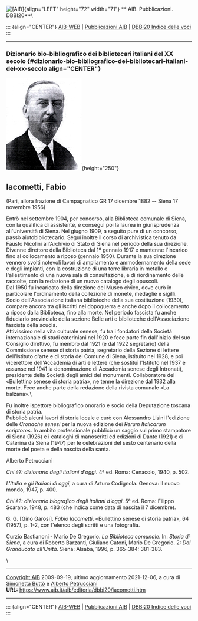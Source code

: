 ![\[AIB\]](/aib/wi/aibv72.gif){align="LEFT" height="72" width="71"}
** AIB. Pubblicazioni. DBBI20**\

::: {align="CENTER"}
[AIB-WEB](/) \| [Pubblicazioni AIB](/pubblicazioni/) \| [DBBI20 Indice
delle voci](dbbi20.htm)
:::

------------------------------------------------------------------------

### Dizionario bio-bibliografico dei bibliotecari italiani del XX secolo {#dizionario-bio-bibliografico-dei-bibliotecari-italiani-del-xx-secolo align="CENTER"}

![\[Ritratto\]](iacometti.jpg){height="250"}

## Iacometti, Fabio

(Pari, allora frazione di Campagnatico GR 17 dicembre 1882 -- Siena 17
novembre 1956)

Entrò nel settembre 1904, per concorso, alla Biblioteca comunale di
Siena, con la qualifica di assistente, e conseguì poi la laurea in
giurisprudenza all\'Università di Siena. Nel giugno 1909, a seguito pure
di un concorso, passò aiutobibliotecario. Seguì inoltre il corso di
archivistica tenuto da Fausto Nicolini all\'Archivio di Stato di Siena
nel periodo della sua direzione.\
Divenne direttore della Biblioteca dal 1º gennaio 1917 e mantenne
l\'incarico fino al collocamento a riposo (gennaio 1950). Durante la sua
direzione vennero svolti notevoli lavori di ampliamento e ammodernamento
della sede e degli impianti, con la costruzione di una torre libraria in
metallo e l\'allestimento di una nuova sala di consultazione, e di
riordinamento delle raccolte, con la redazione di un nuovo catalogo
degli opuscoli.\
Dal 1950 fu incaricato della direzione del Museo civico, dove curò in
particolare l\'ordinamento della collezione di monete, medaglie e
sigilli.\
Socio dell\'Associazione italiana biblioteche della sua costituzione
(1930), compare ancora tra gli iscritti nel dopoguerra e anche dopo il
collocamento a riposo dalla Biblioteca, fino alla morte. Nel periodo
fascista fu anche fiduciario provinciale della sezione Belle arti e
biblioteche dell\'Associazione fascista della scuola.\
Attivissimo nella vita culturale senese, fu tra i fondatori della
Società internazionale di studi cateriniani nel 1920 e fece parte fin
dall\'inizio del suo Consiglio direttivo, fu membro dal 1921 (e dal 1922
segretario) della Commissione senese di storia patria, segretario della
Sezione di lettere dell\'Istituto d\'arte e di storia del Comune di
Siena, istituito nel 1928, e poi vicerettore dell\'Accademia di arti e
lettere (che sostituì l\'Istituto nel 1937 e assunse nel 1941 la
denominazione di Accademia senese degli Intronati), presidente della
Società degli amici dei monumenti. Collaboratore del «Bullettino senese
di storia patria», ne tenne la direzione dal 1932 alla morte. Fece anche
parte della redazione della rivista comunale «La balzana».\

Fu inoltre ispettore bibliografico onorario e socio della Deputazione
toscana di storia patria.\
Pubblicò alcuni lavori di storia locale e curò con Alessandro Lisini
l\'edizione delle *Cronache senesi* per la nuova edizione dei *Rerum
Italicarum scriptores*. In ambito professionale pubblicò un saggio sul
primo stampatore di Siena (1926) e i cataloghi di manoscritti ed
edizioni di Dante (1921) e di Caterina da Siena (1947) per le
celebrazioni del sesto centenario della morte del poeta e della nascita
della santa.

Alberto Petrucciani

*Chi è?: dizionario degli italiani d\'oggi*. 4ª ed. Roma: Cenacolo,
1940, p. 502.

*L\'Italia e gli italiani di oggi*, a cura di Arturo Codignola. Genova:
Il nuovo mondo, 1947, p. 400.

*Chi è?: dizionario biografico degli italiani d\'oggi*. 5ª ed. Roma:
Filippo Scarano, 1948, p. 483 (che indica come data di nascita il 7
dicembre).

G. G. \[Gino Garosi\]. *Fabio Iacometti*. «Bullettino senese di storia
patria», 64 (1957), p. 1-2, con l\'elenco degli scritti e una
fotografia.

Curzio Bastianoni - Mario De Gregorio. *La Biblioteca comunale*. In:
*Storia di Siena*, a cura di Roberto Barzanti, Giuliano Catoni, Mario De
Gregorio. 2: *Dal Granducato all\'Unità*. Siena: Alsaba, 1996, p.
365-384: 381-383.

\

------------------------------------------------------------------------

[Copyright AIB](/su-questo-sito/dichiarazione-di-copyright-aib-web/)
2009-09-19, ultimo aggiornamento 2021-12-06, a cura di [Simonetta
Buttò](/aib/redazione3.htm) e [Alberto
Petrucciani](/su-questo-sito/redazione-aib-web/)\
**URL:** https://www.aib.it/aib/editoria/dbbi20/iacometti.htm

------------------------------------------------------------------------

::: {align="CENTER"}
[AIB-WEB](/) \| [Pubblicazioni AIB](/pubblicazioni/) \| [DBBI20 Indice
delle voci](dbbi20.htm)
:::
